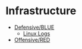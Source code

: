 # Infrastructure

* [Defensive/BLUE](defensive-blue/)
  * [Linux Logs](defensive-blue/linux-logs.md)
* [Offensive/RED](offensive-red/)

